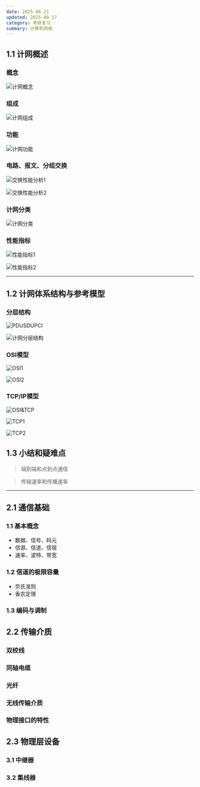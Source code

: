 ```yaml
---
date: 2025-06-21
updated: 2025-08-17
category: 考研复习
summary: 计算机网络
---
```






## 1.1 计网概述

### 概念

![计网概念](./../../public/assets/ComNet/计网概念.png)

### 组成

![计网组成](./../../public/assets/ComNet/计网组成.png)

### 功能

![计网功能](./../../public/assets/ComNet/计网功能.png)

### 电路、报文、分组交换

![交换性能分析1](./../../public/assets/ComNet/交换性能分析1.png)

![交换性能分析2](./../../public/assets/ComNet/交换性能分析2.png)

### 计网分类

![计网分类](./../../public/assets/ComNet/计网分类.png)



### 性能指标

![性能指标1](./../../public/assets/ComNet/性能指标1.png)

![性能指标2](./../../public/assets/ComNet/性能指标2.png)





---



## 1.2 计网体系结构与参考模型

### 分层结构

![PDUSDUPCI](./../../public/assets/ComNet/PDUSDUPCI.png)

![计网分层结构](./../../public/assets/ComNet/计网分层结构.png)



### OSI模型

![OSI1](./../../public/assets/ComNet/OSI1.png)

![OSI2](./../../public/assets/ComNet/OSI2.png)



### TCP/IP模型

![OSI&TCP](./../../public/assets/ComNet/OSI&TCP.png)



![TCP1](./../../public/assets/ComNet/TCP1.png)

![TCP2](./../../public/assets/ComNet/TCP2.png)



## 1.3 小结和疑难点

> 端到端和点到点通信

> 传输速率和传播速率



---



## 2.1 通信基础

### 1.1 基本概念

- 数据、信号、码元
- 信源、信道、信宿
- 速率、波特、带宽

### 1.2 信道的极限容量

- 奈氏准则
- 香农定理

### 1.3 编码与调制



## 2.2 传输介质

### 双绞线

### 同轴电缆

### 光纤

### 无线传输介质

### 物理接口的特性





## 2.3 物理层设备

### 3.1 中继器

### 3.2 集线器









